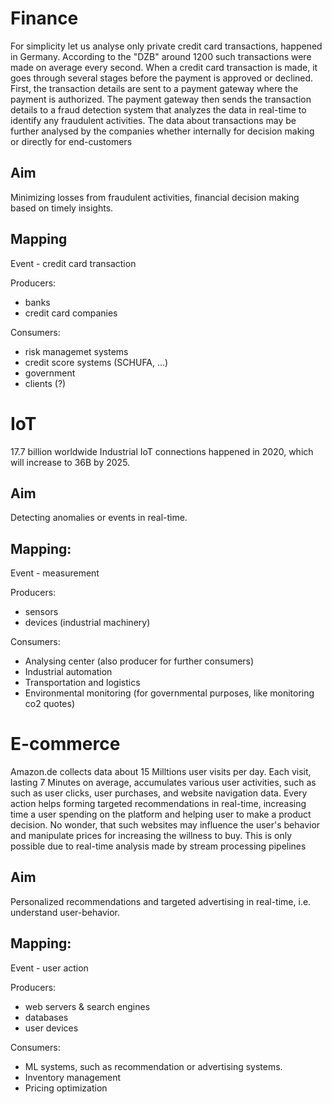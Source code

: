 # Finance

For simplicity let us analyse only private credit card transactions, happened in Germany. According to the "DZB" around 1200 such transactions were made on average every second. When a credit card transaction is made, it goes through several stages before the payment is approved or declined. First, the transaction details are sent to a payment gateway where the payment is authorized. The payment gateway then sends the transaction details to a fraud detection system that analyzes the data in real-time to identify any fraudulent activities. The data about transactions may be further analysed by the companies whether internally for decision making or directly for end-customers

## Aim

Minimizing losses from fraudulent activities, financial decision making based on timely insights.

## Mapping

Event - credit card transaction

Producers:
- banks
- credit card companies

Consumers:
- risk managemet systems
- credit score systems (SCHUFA, ...)
- government
- clients (?)

# IoT

17.7 billion worldwide Industrial IoT connections happened in 2020, which will increase to 36B by 2025.

## Aim

Detecting anomalies or events in real-time.

## Mapping:

Event - measurement

Producers:
- sensors
- devices (industrial machinery)

Consumers:
- Analysing center (also producer for further consumers)
- Industrial automation
- Transportation and logistics
- Environmental monitoring (for governmental purposes, like monitoring co2 quotes)



# E-commerce

Amazon.de collects data about 15 Milltions user visits per day. Each visit, lasting 7 Minutes on average, accumulates various user activities, such as such as user clicks, user purchases, and website navigation data. Every action helps forming targeted recommendations in real-time, increasing time a user spending on the platform and helping user to make a product decision. No wonder, that such websites may influence the user's behavior and manipulate prices for increasing the willness to buy. This is only possible due to real-time analysis made by stream processing pipelines

## Aim

Personalized recommendations and targeted advertising in real-time, i.e. understand user-behavior.

## Mapping:

Event - user action

Producers:
- web servers & search engines
- databases
- user devices

Consumers:
- ML systems, such as recommendation or advertising systems.
- Inventory management
- Pricing optimization